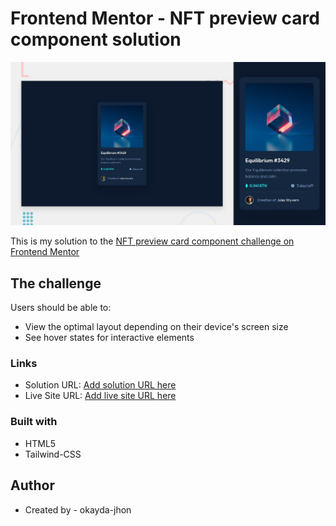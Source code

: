 # Frontend Mentor - NFT preview card component solution

![](./screenshot.jpg)

This is my solution to the [NFT preview card component challenge on Frontend Mentor](https://www.frontendmentor.io/challenges/nft-preview-card-component-SbdUL_w0U)

## The challenge

Users should be able to:

- View the optimal layout depending on their device's screen size
- See hover states for interactive elements

### Links

- Solution URL: [Add solution URL here](https://www.frontendmentor.io/challenges/nft-preview-card-component-SbdUL_w0U)
- Live Site URL: [Add live site URL here](https://jhon-okayda-nft-card.netlify.app/)

### Built with

- HTML5
- Tailwind-CSS

## Author

- Created by - okayda-jhon
